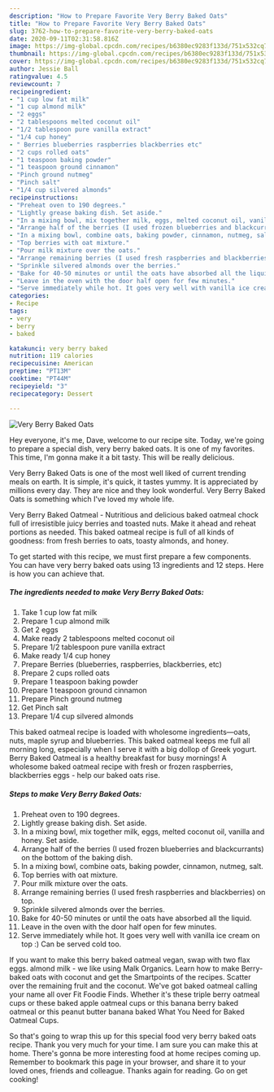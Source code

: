 ```yaml
---
description: "How to Prepare Favorite Very Berry Baked Oats"
title: "How to Prepare Favorite Very Berry Baked Oats"
slug: 3762-how-to-prepare-favorite-very-berry-baked-oats
date: 2020-09-11T02:31:58.816Z
image: https://img-global.cpcdn.com/recipes/b6380ec9283f133d/751x532cq70/very-berry-baked-oats-recipe-main-photo.jpg
thumbnail: https://img-global.cpcdn.com/recipes/b6380ec9283f133d/751x532cq70/very-berry-baked-oats-recipe-main-photo.jpg
cover: https://img-global.cpcdn.com/recipes/b6380ec9283f133d/751x532cq70/very-berry-baked-oats-recipe-main-photo.jpg
author: Jessie Ball
ratingvalue: 4.5
reviewcount: 7
recipeingredient:
- "1 cup low fat milk"
- "1 cup almond milk"
- "2 eggs"
- "2 tablespoons melted coconut oil"
- "1/2 tablespoon pure vanilla extract"
- "1/4 cup honey"
- " Berries blueberries raspberries blackberries etc"
- "2 cups rolled oats"
- "1 teaspoon baking powder"
- "1 teaspoon ground cinnamon"
- "Pinch ground nutmeg"
- "Pinch salt"
- "1/4 cup silvered almonds"
recipeinstructions:
- "Preheat oven to 190 degrees."
- "Lightly grease baking dish. Set aside."
- "In a mixing bowl, mix together milk, eggs, melted coconut oil, vanilla and honey. Set aside."
- "Arrange half of the berries (I used frozen blueberries and blackcurrants) on the bottom of the baking dish."
- "In a mixing bowl, combine oats, baking powder, cinnamon, nutmeg, salt."
- "Top berries with oat mixture."
- "Pour milk mixture over the oats."
- "Arrange remaining berries (I used fresh raspberries and blackberries) on top."
- "Sprinkle silvered almonds over the berries."
- "Bake for 40-50 minutes or until the oats have absorbed all the liquid."
- "Leave in the oven with the door half open for few minutes."
- "Serve immediately while hot. It goes very well with vanilla ice cream on top :) Can be served cold too."
categories:
- Recipe
tags:
- very
- berry
- baked

katakunci: very berry baked 
nutrition: 119 calories
recipecuisine: American
preptime: "PT13M"
cooktime: "PT44M"
recipeyield: "3"
recipecategory: Dessert

---
```



![Very Berry Baked Oats](https://img-global.cpcdn.com/recipes/b6380ec9283f133d/751x532cq70/very-berry-baked-oats-recipe-main-photo.jpg)

Hey everyone, it's me, Dave, welcome to our recipe site. Today, we're going to prepare a special dish, very berry baked oats. It is one of my favorites. This time, I'm gonna make it a bit tasty. This will be really delicious.

Very Berry Baked Oats is one of the most well liked of current trending meals on earth. It is simple, it's quick, it tastes yummy. It is appreciated by millions every day. They are nice and they look wonderful. Very Berry Baked Oats is something which I've loved my whole life.

Very Berry Baked Oatmeal - Nutritious and delicious baked oatmeal chock full of irresistible juicy berries and toasted nuts. Make it ahead and reheat portions as needed. This baked oatmeal recipe is full of all kinds of goodness: from fresh berries to oats, toasty almonds, and honey.


To get started with this recipe, we must first prepare a few components. You can have very berry baked oats using 13 ingredients and 12 steps. Here is how you can achieve that.

<!--inarticleads1-->

##### The ingredients needed to make Very Berry Baked Oats:

1. Take 1 cup low fat milk
1. Prepare 1 cup almond milk
1. Get 2 eggs
1. Make ready 2 tablespoons melted coconut oil
1. Prepare 1/2 tablespoon pure vanilla extract
1. Make ready 1/4 cup honey
1. Prepare  Berries (blueberries, raspberries, blackberries, etc)
1. Prepare 2 cups rolled oats
1. Prepare 1 teaspoon baking powder
1. Prepare 1 teaspoon ground cinnamon
1. Prepare Pinch ground nutmeg
1. Get Pinch salt
1. Prepare 1/4 cup silvered almonds


This baked oatmeal recipe is loaded with wholesome ingredients—oats, nuts, maple syrup and blueberries. This baked oatmeal keeps me full all morning long, especially when I serve it with a big dollop of Greek yogurt. Berry Baked Oatmeal is a healthy breakfast for busy mornings! A wholesome baked oatmeal recipe with fresh or frozen raspberries, blackberries eggs - help our baked oats rise. 

<!--inarticleads2-->

##### Steps to make Very Berry Baked Oats:

1. Preheat oven to 190 degrees.
1. Lightly grease baking dish. Set aside.
1. In a mixing bowl, mix together milk, eggs, melted coconut oil, vanilla and honey. Set aside.
1. Arrange half of the berries (I used frozen blueberries and blackcurrants) on the bottom of the baking dish.
1. In a mixing bowl, combine oats, baking powder, cinnamon, nutmeg, salt.
1. Top berries with oat mixture.
1. Pour milk mixture over the oats.
1. Arrange remaining berries (I used fresh raspberries and blackberries) on top.
1. Sprinkle silvered almonds over the berries.
1. Bake for 40-50 minutes or until the oats have absorbed all the liquid.
1. Leave in the oven with the door half open for few minutes.
1. Serve immediately while hot. It goes very well with vanilla ice cream on top :) Can be served cold too.


If you want to make this berry baked oatmeal vegan, swap with two flax eggs. almond milk - we like using Malk Organics. Learn how to make Berry-baked oats with coconut and get the Smartpoints of the recipes. Scatter over the remaining fruit and the coconut. We&#39;ve got baked oatmeal calling your name all over Fit Foodie Finds. Whether it&#39;s these triple berry oatmeal cups or these baked apple oatmeal cups or this banana berry baked oatmeal or this peanut butter banana baked What You Need for Baked Oatmeal Cups. 

So that's going to wrap this up for this special food very berry baked oats recipe. Thank you very much for your time. I am sure you can make this at home. There's gonna be more interesting food at home recipes coming up. Remember to bookmark this page in your browser, and share it to your loved ones, friends and colleague. Thanks again for reading. Go on get cooking!
